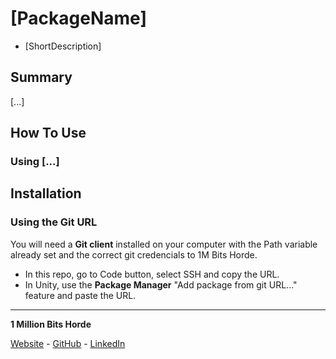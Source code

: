 # [PackageName]

* [ShortDescription]

## Summary

[...]

## How To Use

### Using [...]

## Installation

### Using the Git URL

You will need a **Git client** installed on your computer with the Path variable already set and the correct git credencials to 1M Bits Horde.

- In this repo, go to Code button, select SSH and copy the URL.
- In Unity, use the **Package Manager** "Add package from git URL..." feature and paste the URL.

---

**1 Million Bits Horde**

[Website](https://www.1mbitshorde.com) -
[GitHub](https://github.com/1mbitshorde) -
[LinkedIn](https://www.linkedin.com/company/1m-bits-horde)
